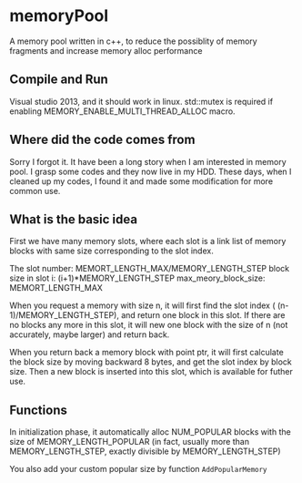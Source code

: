 # memoryPool
A memory pool written in c++, to reduce the possiblity of memory fragments and increase memory alloc performance

## Compile and Run
Visual studio 2013, and it should work in linux.
std::mutex is required if enabling MEMORY_ENABLE_MULTI_THREAD_ALLOC macro.

## Where did the code comes from
Sorry I forgot it. It have been a long story when I am interested in memory pool. I grasp some codes and they now live in my HDD. These days, when I cleaned up my codes, I found it and made some modification for more common use.

## What is the basic idea
First we have many memory slots, where each slot is a link list of memory blocks with same size corresponding to the slot index.

The slot number: MEMORT_LENGTH_MAX/MEMORY_LENGTH_STEP
block size in slot i: (i+1)*MEMORY_LENGTH_STEP
max_meory_block_size:  MEMORT_LENGTH_MAX

When you request a memory with size n, it will first find the slot index ( (n-1)/MEMORY_LENGTH_STEP), and return one block in this slot. If there are no blocks any more in this slot, it will new one block with the size of n (not accurately, maybe larger) and return back.

When you return back a memory block with point ptr, it will first calculate the block size by moving backward 8 bytes, and get the slot index by block size. Then a new block is inserted into this slot, which is available for futher use.

## Functions
In initialization phase, it automatically alloc NUM_POPULAR blocks with the size of MEMORY_LENGTH_POPULAR (in fact, usually more than MEMORY_LENGTH_STEP, exactly divisible by MEMORY_LENGTH_STEP)

You also add your custom popular size by function `AddPopularMemory`


